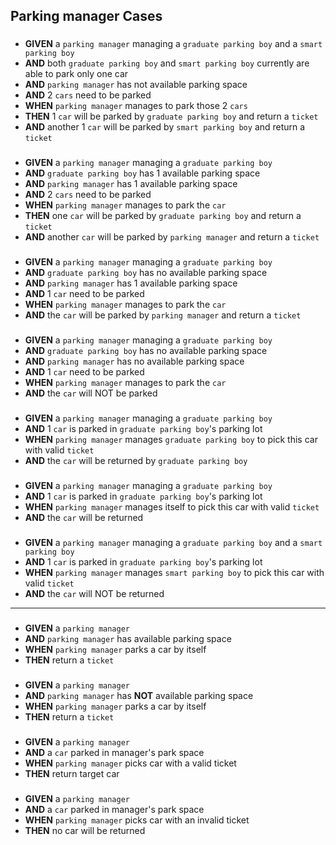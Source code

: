 ## Parking manager Cases

###
- **GIVEN** a `parking manager` managing a `graduate parking boy` and a `smart parking boy`
- **AND** both `graduate parking boy` and `smart parking boy` currently are able to park only one car
- **AND** `parking manager` has not available parking space
- **AND** 2 `cars` need to be parked
- **WHEN** `parking manager` manages to park those 2 `cars`
- **THEN** 1 `car` will be parked by `graduate parking boy` and return a `ticket`
- **AND** another 1 `car` will be parked by `smart parking boy` and return a `ticket`

###
- **GIVEN** a `parking manager` managing a `graduate parking boy`
- **AND** `graduate parking boy` has 1 available parking space  
- **AND** `parking manager` has 1 available parking space
- **AND** 2 `cars` need to be parked
- **WHEN** `parking manager` manages to park the `car`
- **THEN** one `car` will be parked by `graduate parking boy` and return a `ticket`
- **AND** another `car` will be parked by `parking manager` and return a `ticket`

###
- **GIVEN** a `parking manager` managing a `graduate parking boy`
- **AND** `graduate parking boy` has no available parking space  
- **AND** `parking manager` has 1 available parking space
- **AND** 1 `car` need to be parked
- **WHEN** `parking manager` manages to park the `car`
- **AND** the `car` will be parked by `parking manager` and return a `ticket`

###
- **GIVEN** a `parking manager` managing a `graduate parking boy`
- **AND** `graduate parking boy` has no available parking space  
- **AND** `parking manager` has no available parking space
- **AND** 1 `car` need to be parked
- **WHEN** `parking manager` manages to park the `car`
- **AND** the `car` will NOT be parked

###
- **GIVEN** a `parking manager` managing a `graduate parking boy`
- **AND** 1 `car` is parked in `graduate parking boy`'s parking lot
- **WHEN** `parking manager` manages `graduate parking boy` to pick this car with valid `ticket`
- **AND** the `car` will be returned by `graduate parking boy`

###
- **GIVEN** a `parking manager` managing a `graduate parking boy`
- **AND** 1 `car` is parked in `graduate parking boy`'s parking lot
- **WHEN** `parking manager` manages itself to pick this car with valid `ticket`
- **AND** the `car` will be returned

###
- **GIVEN** a `parking manager` managing a `graduate parking boy` and a `smart parking boy`
- **AND** 1 `car` is parked in `graduate parking boy`'s parking lot
- **WHEN** `parking manager` manages `smart parking boy` to pick this car with valid `ticket`
- **AND** the `car` will NOT be returned

---
###
- **GIVEN** a `parking manager`
- **AND** `parking manager` has available parking space
- **WHEN** `parking manager` parks a car by itself 
- **THEN** return a `ticket`

###
- **GIVEN** a `parking manager`
- **AND** `parking manager` has **NOT** available parking space
- **WHEN** `parking manager` parks a car by itself 
- **THEN** return a `ticket`

###
- **GIVEN** a `parking manager`
- **AND** a `car` parked in manager's park space
- **WHEN** `parking manager` picks car with a valid ticket 
- **THEN** return target car

###
- **GIVEN** a `parking manager`
- **AND** a `car` parked in manager's park space
- **WHEN** `parking manager` picks car with an invalid ticket 
- **THEN** no car will be returned